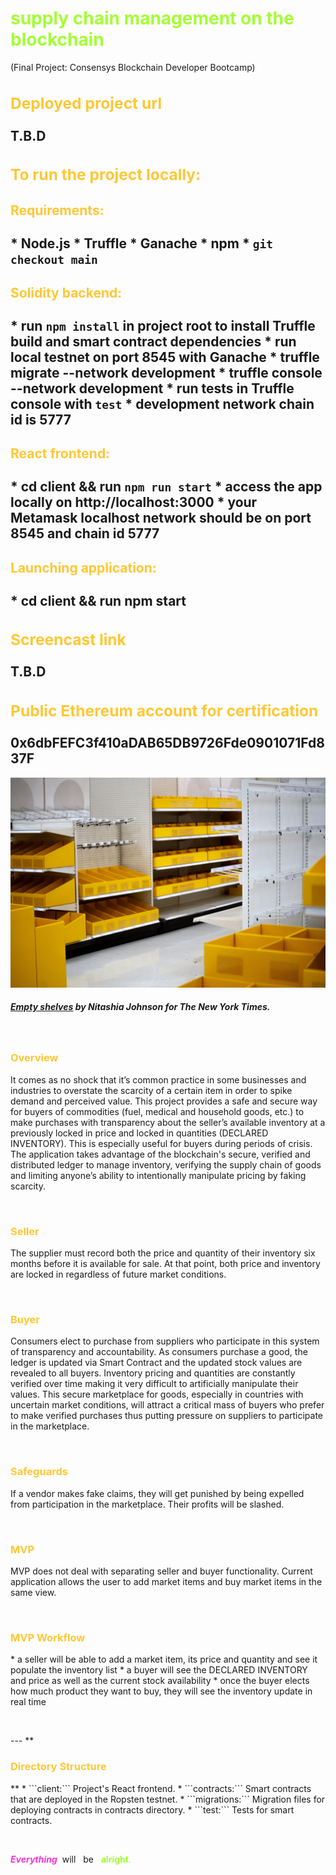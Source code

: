 
**<h1 style="color:#A2FF33">supply chain management on the blockchain</h1>**
(Final Project: Consensys Blockchain Developer Bootcamp)

**<h3 style="color:#FFC733">Deployed project url</h3>** 
T.B.D
---
**<h3 style="color:#FFC733">To run the project locally:</h3>** 
**<h4 style="color:#FFC733">Requirements:</h4>** 
    * Node.js 
    * Truffle 
    * Ganache
    * npm
    * ```git checkout main```
---  
**<h4 style="color:#FFC733">Solidity backend:</h4>** 
    * run ```npm install``` in project root to install Truffle build and smart contract dependencies
    * run local testnet on port 8545 with Ganache
    * truffle migrate --network development
    * truffle console --network development
    * run tests in Truffle console with ```test```
    * development network chain id is 5777
---
**<h4 style="color:#FFC733">React frontend:</h4>** 
    * cd client && run ```npm run start```
    * access the app locally on http://localhost:3000
    * your Metamask localhost network should be on port 8545 and chain id 5777
--- 
**<h4 style="color:#FFC733">Launching application:</h4>** 
    * cd client && run npm start
---
**<h3 style="color:#FFC733">Screencast link</h3>** 
T.B.D
---
**<h3 style="color:#FFC733">Public Ethereum account for certification</h3>** 
0x6dbFEFC3f410aDAB65DB9726Fde0901071Fd837F
---
<img src="assets/00Shortages-1-superJumbo.jpeg" alt="Empty Shelves at Target" width="700"/> <br><h5>
 *[Empty shelves](https://www.nytimes.com/2021/06/01/business/coronavirus-global-shortages.html) by Nitashia Johnson for The New York Times.* </h5></br>   

**<h3 style="color:#FFC733">Overview</h3>** 
It comes as no shock that it’s common practice in some businesses and industries to overstate the scarcity of a certain item in order to spike demand and perceived value. This project provides a safe and secure way for buyers of commodities (fuel, medical and household goods, etc.) to make purchases with transparency about the seller’s available inventory at a previously locked in price and locked in quantities (DECLARED INVENTORY). This is especially useful for buyers during periods of crisis. The application takes  advantage of the blockchain's secure, verified and distributed ledger to manage inventory, verifying the supply chain of goods and limiting anyone’s ability to intentionally manipulate pricing by faking scarcity.       
<p>&nbsp;</p> 

**<h3 style="color:#FFC733">Seller</h3>** 
The supplier must record both the price and quantity of their inventory six months before it is available for sale. At that point, both price and inventory are locked in regardless of future market conditions. 
<p>&nbsp;</p> 

**<h3 style="color:#FFC733">Buyer</h3>** 
Consumers elect to purchase from suppliers who participate in this system of transparency and accountability. As consumers purchase a good, the ledger is updated via Smart Contract and the updated stock values are revealed to all buyers. Inventory pricing and quantities are constantly verified over time making it very difficult to artificially manipulate their values. This secure marketplace for goods, especially in countries with uncertain market conditions, will attract a critical mass of buyers who prefer to make verified purchases thus putting pressure on suppliers to participate in the marketplace.   
<p>&nbsp;</p> 

**<h3 style="color:#FFC733">Safeguards</h3>** 
If a vendor makes fake claims, they will get punished by being expelled from participation in the marketplace. Their profits will be slashed.          
<p>&nbsp;</p> 

**<h3 style="color:#FFC733">MVP</h3>** 
MVP does not deal with separating seller and buyer functionality. Current application allows the user to add market items and buy market items in the same view.   
<p>&nbsp;</p> 

**<h3 style="color:#FFC733">MVP Workflow</h3>** 
    * a seller will be able to add a market item, its price and quantity and see it populate the inventory list
    * a buyer will see the DECLARED INVENTORY and price as well as the current stock availability 
    * once the buyer elects how much product they want to buy, they will see the inventory update in real time
<p>&nbsp;</p> 
---
**<h3 style="color:#FFC733">Directory Structure</h3>** 
    * ```client:``` Project's React frontend.
    * ```contracts:``` Smart contracts that are deployed in the Ropsten testnet.
    * ```migrations:``` Migration files for deploying contracts in contracts directory.
    * ```test:``` Tests for smart contracts.
<p>&nbsp;</p> 

**<span style="color:#FF33D1">*Everything*<span/>**&nbsp;  will &nbsp;  be &nbsp;  <span style="color:#A2FF33">**alright**<span/>.







